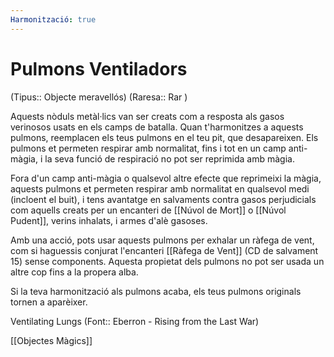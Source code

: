 ```yaml
---
Harmonització: true
---
```

# Pulmons Ventiladors

(Tipus:: Objecte meravellós) (Raresa:: Rar )

Aquests nòduls metàl·lics van ser creats com a resposta als gasos verinosos usats en els camps de batalla. Quan t'harmonitzes a aquests pulmons, reemplacen els teus pulmons en el teu pit, que desapareixen. Els pulmons et permeten respirar amb normalitat, fins i tot en un camp anti-màgia, i la seva funció de respiració no pot ser reprimida amb màgia.

Fora d'un camp anti-màgia o qualsevol altre efecte que reprimeixi la màgia, aquests pulmons et permeten respirar amb normalitat en qualsevol medi (incloent el buit), i tens avantatge en salvaments contra gasos perjudicials com aquells creats per un encanteri de [[Núvol de Mort]] o [[Núvol Pudent]], verins inhalats, i armes d'alè gasoses.

Amb una acció, pots usar aquests pulmons per exhalar un ràfega de vent, com si haguessis conjurat l'encanteri [[Ràfega de Vent]] (CD de salvament 15) sense components. Aquesta propietat dels pulmons no pot ser usada un altre cop fins a la propera alba.

Si la teva harmonització als pulmons acaba, els teus pulmons originals tornen a aparèixer.

Ventilating Lungs (Font:: Eberron - Rising from the Last War)

[[Objectes Màgics]]